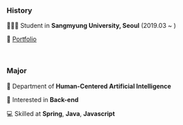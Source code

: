 ### History

🧑🏻‍💻 Student in **Sangmyung University, Seoul** (2019.03 ~ )

👻 [Portfolio](https://github.com/limjustin/JAEYOUNG_STUDIO/blob/master/About%20me/%E1%84%91%E1%85%A9%E1%84%90%E1%85%B3%E1%84%91%E1%85%A9%E1%86%AF%E1%84%85%E1%85%B5%E1%84%8B%E1%85%A9_%E1%84%8B%E1%85%B5%E1%86%B7%E1%84%8C%E1%85%A2%E1%84%8B%E1%85%A7%E1%86%BC_20221216.pdf)

<br>

### Major

🦾 Department of **Human-Centered Artificial Intelligence**

📝 Interested in **Back-end**

💻 Skilled at **Spring**, **Java**, **Javascript**
